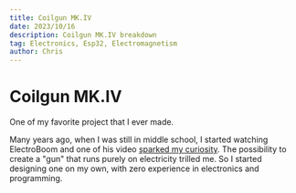 ```yaml
---
title: Coilgun MK.IV
date: 2023/10/16
description: Coilgun MK.IV breakdown
tag: Electronics, Esp32, Electromagnetism
author: Chris
---
```


# Coilgun MK.IV

<p>One of my favorite project that I ever made.</p>
<p>Many years ago, when I was still in middle school, I started watching ElectroBoom and one of his video <a href="https://www.youtube.com/watch?v=mdZo_keUoEs">sparked my curiosity</a>.
The possibility to create a "gun" that runs purely on electricity trilled me. So I started designing one on my own, with zero experience in electronics and programming.</p>
